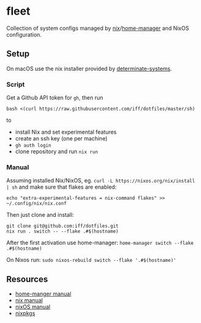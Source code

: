# fleet

Collection of system configs managed by [nix]/[home-manager] and NixOS configuration.

[home-manager]: https://github.com/nix-community/home-manager
[nix]: https://nixos.org/

## Setup

On macOS use the nix installer provided by [determinate-systems].

### Script

Get a Github API token for `gh`, then run

```
bash <(curl https://raw.githubusercontent.com/iff/dotfiles/master/sh)
```

to

- install Nix and set experimental features
- create an ssh key (one per machine)
- `gh auth login`
- clone repository and run `nix run`

### Manual

Assuming installed Nix/NixOS, eg. `curl -L https://nixos.org/nix/install | sh` and make sure that flakes are enabled:

```
echo "extra-experimental-features = nix-command flakes" >> ~/.config/nix/nix.conf
```

Then just clone and install:

```
git clone git@github.com:iff/dotfiles.git
nix run . switch -- --flake .#$(hostname)
```

After the first activation use home-manager: `home-manager switch --flake .#$(hostname)`

On Nixos run: `sudo nixos-rebuild switch --flake '.#$(hostname)'`

## Resources

- [home-manger manual][home-manager-man]
- [nix manual][nix-man]
- [nixOS manual][nixos-man]
- [nixpkgs][nixpkgs-man]

[home-manager-man]: https://nix-community.github.io/home-manager/
[nix-man]: https://nixos.org/manual/nix/stable/
[nixpkgs-man]: https://nixos.org/manual/nixpkgs/stable/
[nixos-man]: https://nixos.org/manual/nixos/stable/
[determinate-systems]: https://determinate.systems/nix-installer/
